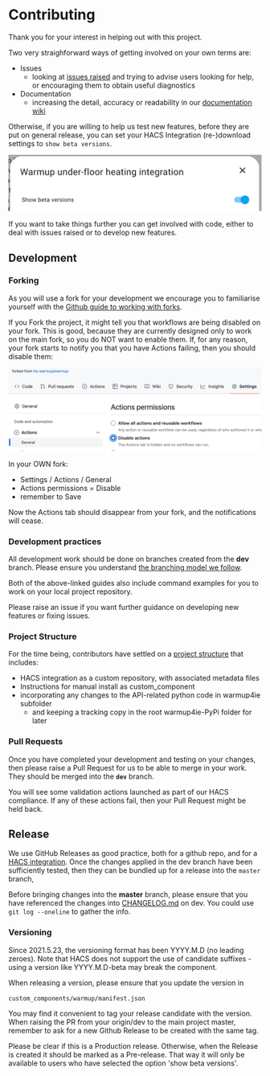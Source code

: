# Contributing

Thank you for your interest in helping out with this project.

Two very straighforward ways of getting involved on your own terms are:

* Issues
    * looking at [issues raised](https://github.com/ha-warmup/warmup/issues) and trying to advise users looking for help, or encouraging them to obtain useful diagnostics
* Documentation
    * increasing the detail, accuracy or readability in our [documentation wiki](https://github.com/ha-warmup/warmup/wiki)

Otherwise, if you are willing to help us test new features, 
before they are put on general release, 
you can set your HACS Integration (re-)download settings 
to `show beta versions`.

![download-show-beta](docs/images/download-show-beta.png)

If you want to take things further you can get involved with code, 
either to deal with issues raised or to develop new features. 

## Development

### Forking

As you will use a fork for your development we encourage you to 
familiarise yourself with the [Github guide to working with forks](https://help.github.com/en/github/collaborating-with-issues-and-pull-requests/working-with-forks).

If you Fork the project, it might tell you that 
workflows are being disabled on your fork. 
This is good, because they are currently 
designed only to work on the main fork, 
so you do NOT want to enable them. 
If, for any reason, your fork starts to notify you that 
you have Actions failing, then you should disable them: 

![settings-actions-disable](docs/images/settings-actions-disable.png)

In your OWN fork:

* Settings / Actions / General
* Actions permissions = Disable
* remember to Save

Now the Actions tab should disappear from your fork, and the notifications will cease.

### Development practices
    
All development work should be done on branches created from the **dev** branch. 
Please ensure you understand [the branching model we follow](https://nvie.com/posts/a-successful-git-branching-model/).

Both of the above-linked guides also include command examples for you 
to work on your local project repository. 

Please raise an issue if you want further guidance on developing new features or fixing issues.

### Project Structure

For the time being, contributors have settled on a 
[project structure](https://github.com/ha-warmup/warmup/issues/50) 
that includes:

* HACS integration as a custom repository, with associated metadata files
* Instructions for manual install as custom_component
* incorporating any changes to the API-related python code in warmup4ie subfolder
	* and keeping a tracking copy in the root warmup4ie-PyPi folder for later

### Pull Requests

Once you have completed your development and testing on your changes, 
then please raise a Pull Request for us to be able to merge in your work. They should be merged into the **`dev`** branch.

You will see some validation actions launched as part of our HACS compliance. 
If any of these actions fail, then your Pull Request might be held back.

## Release

We use GitHub Releases as good practice, both for a github repo, and for a [HACS integration](https://hacs.xyz/docs/publish/integration/#github-releases-optional). Once the changes applied in the dev branch have been sufficiently tested, then they can be bundled up for a release into the `master` branch,

Before bringing changes into the **master** branch, please ensure that you have referenced the changes into [CHANGELOG.md](CHANGELOG.md) on dev. You could use `git log --oneline` to gather the info.

### Versioning

Since 2021.5.23, the versioning format has been YYYY.M.D (no leading zeroes). Note that HACS does not support the use of candidate suffixes - using a version like YYYY.M.D-beta may break the component. 

When releasing a version, please ensure that you update the version in 

```
custom_components/warmup/manifest.json
```

You may find it convenient to tag your release candidate with the version. 
When raising the PR from your origin/dev to the main project master, 
remember to ask for a new Github Release to be created with the same tag.

Please be clear if this is a Production release. 
Otherwise, when the Release is created 
it should be marked as a Pre-release. 
That way it will only be available to users who 
have selected the option 'show beta versions'. 
